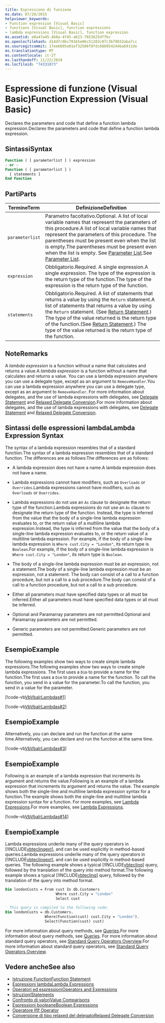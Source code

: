 ```yaml
---
title: Espressione di funzione
ms.date: 07/20/2015
helpviewer_keywords:
- Function expression [Visual Basic]
- functions [Visual Basic], function expressions
- lambda expressions [Visual Basic], function expression
ms.assetid: e8a47a45-4b8a-4f45-a623-7653625dffbc
ms.openlocfilehash: d14d7c9bc701b5e06c51202c07c3b79832aba7cc
ms.sourcegitcommit: 17ee6605e01ef32506f8fdc686954244ba6911de
ms.translationtype: MT
ms.contentlocale: it-IT
ms.lasthandoff: 11/22/2019
ms.locfileid: "74331073"
---
```

# <a name="function-expression-visual-basic"></a><span data-ttu-id="8e920-102">Espressione di funzione (Visual Basic)</span><span class="sxs-lookup"><span data-stu-id="8e920-102">Function Expression (Visual Basic)</span></span>
<span data-ttu-id="8e920-103">Declares the parameters and code that define a function lambda expression.</span><span class="sxs-lookup"><span data-stu-id="8e920-103">Declares the parameters and code that define a function lambda expression.</span></span>  
  
## <a name="syntax"></a><span data-ttu-id="8e920-104">Sintassi</span><span class="sxs-lookup"><span data-stu-id="8e920-104">Syntax</span></span>  
  
```vb  
Function ( [ parameterlist ] ) expression  
- or -  
Function ( [ parameterlist ] )  
  [ statements ]  
End Function  
```  
  
## <a name="parts"></a><span data-ttu-id="8e920-105">Parti</span><span class="sxs-lookup"><span data-stu-id="8e920-105">Parts</span></span>  
  
|<span data-ttu-id="8e920-106">Termine</span><span class="sxs-lookup"><span data-stu-id="8e920-106">Term</span></span>|<span data-ttu-id="8e920-107">Definizione</span><span class="sxs-lookup"><span data-stu-id="8e920-107">Definition</span></span>|  
|---|---|  
|`parameterlist`|<span data-ttu-id="8e920-108">Parametro facoltativo.</span><span class="sxs-lookup"><span data-stu-id="8e920-108">Optional.</span></span> <span data-ttu-id="8e920-109">A list of local variable names that represent the parameters of this procedure.</span><span class="sxs-lookup"><span data-stu-id="8e920-109">A list of local variable names that represent the parameters of this procedure.</span></span> <span data-ttu-id="8e920-110">The parentheses must be present even when the list is empty.</span><span class="sxs-lookup"><span data-stu-id="8e920-110">The parentheses must be present even when the list is empty.</span></span> <span data-ttu-id="8e920-111">See [Parameter List](../../../visual-basic/language-reference/statements/parameter-list.md).</span><span class="sxs-lookup"><span data-stu-id="8e920-111">See [Parameter List](../../../visual-basic/language-reference/statements/parameter-list.md).</span></span>|  
|`expression`|<span data-ttu-id="8e920-112">Obbligatorio.</span><span class="sxs-lookup"><span data-stu-id="8e920-112">Required.</span></span> <span data-ttu-id="8e920-113">A single expression.</span><span class="sxs-lookup"><span data-stu-id="8e920-113">A single expression.</span></span> <span data-ttu-id="8e920-114">The type of the expression is the return type of the function.</span><span class="sxs-lookup"><span data-stu-id="8e920-114">The type of the expression is the return type of the function.</span></span>|  
|`statements`|<span data-ttu-id="8e920-115">Obbligatorio.</span><span class="sxs-lookup"><span data-stu-id="8e920-115">Required.</span></span> <span data-ttu-id="8e920-116">A list of statements that returns a value by using the `Return` statement.</span><span class="sxs-lookup"><span data-stu-id="8e920-116">A list of statements that returns a value by using the `Return` statement.</span></span> <span data-ttu-id="8e920-117">(See [Return Statement](../../../visual-basic/language-reference/statements/return-statement.md).) The type of the value returned is the return type of the function.</span><span class="sxs-lookup"><span data-stu-id="8e920-117">(See [Return Statement](../../../visual-basic/language-reference/statements/return-statement.md).) The type of the value returned is the return type of the function.</span></span>|  
  
## <a name="remarks"></a><span data-ttu-id="8e920-118">Note</span><span class="sxs-lookup"><span data-stu-id="8e920-118">Remarks</span></span>  
 <span data-ttu-id="8e920-119">A *lambda expression* is a function without a name that calculates and returns a value.</span><span class="sxs-lookup"><span data-stu-id="8e920-119">A *lambda expression* is a function without a name that calculates and returns a value.</span></span> <span data-ttu-id="8e920-120">You can use a lambda expression anywhere you can use a delegate type, except as an argument to `RemoveHandler`.</span><span class="sxs-lookup"><span data-stu-id="8e920-120">You can use a lambda expression anywhere you can use a delegate type, except as an argument to `RemoveHandler`.</span></span> <span data-ttu-id="8e920-121">For more information about delegates, and the use of lambda expressions with delegates, see [Delegate Statement](../../../visual-basic/language-reference/statements/delegate-statement.md) and [Relaxed Delegate Conversion](../../../visual-basic/programming-guide/language-features/delegates/relaxed-delegate-conversion.md).</span><span class="sxs-lookup"><span data-stu-id="8e920-121">For more information about delegates, and the use of lambda expressions with delegates, see [Delegate Statement](../../../visual-basic/language-reference/statements/delegate-statement.md) and [Relaxed Delegate Conversion](../../../visual-basic/programming-guide/language-features/delegates/relaxed-delegate-conversion.md).</span></span>  
  
## <a name="lambda-expression-syntax"></a><span data-ttu-id="8e920-122">Sintassi delle espressioni lambda</span><span class="sxs-lookup"><span data-stu-id="8e920-122">Lambda Expression Syntax</span></span>  
 <span data-ttu-id="8e920-123">The syntax of a lambda expression resembles that of a standard function.</span><span class="sxs-lookup"><span data-stu-id="8e920-123">The syntax of a lambda expression resembles that of a standard function.</span></span> <span data-ttu-id="8e920-124">The differences are as follows:</span><span class="sxs-lookup"><span data-stu-id="8e920-124">The differences are as follows:</span></span>  
  
- <span data-ttu-id="8e920-125">A lambda expression does not have a name.</span><span class="sxs-lookup"><span data-stu-id="8e920-125">A lambda expression does not have a name.</span></span>  
  
- <span data-ttu-id="8e920-126">Lambda expressions cannot have modifiers, such as `Overloads` or `Overrides`.</span><span class="sxs-lookup"><span data-stu-id="8e920-126">Lambda expressions cannot have modifiers, such as `Overloads` or `Overrides`.</span></span>  
  
- <span data-ttu-id="8e920-127">Lambda expressions do not use an `As` clause to designate the return type of the function.</span><span class="sxs-lookup"><span data-stu-id="8e920-127">Lambda expressions do not use an `As` clause to designate the return type of the function.</span></span> <span data-ttu-id="8e920-128">Instead, the type is inferred from the value that the body of a single-line lambda expression evaluates to, or the return value of a multiline lambda expression.</span><span class="sxs-lookup"><span data-stu-id="8e920-128">Instead, the type is inferred from the value that the body of a single-line lambda expression evaluates to, or the return value of a multiline lambda expression.</span></span> <span data-ttu-id="8e920-129">For example, if the body of a single-line lambda expression is `Where cust.City = "London"`, its return type is `Boolean`.</span><span class="sxs-lookup"><span data-stu-id="8e920-129">For example, if the body of a single-line lambda expression is `Where cust.City = "London"`, its return type is `Boolean`.</span></span>  
  
- <span data-ttu-id="8e920-130">The body of a single-line lambda expression must be an expression, not a statement.</span><span class="sxs-lookup"><span data-stu-id="8e920-130">The body of a single-line lambda expression must be an expression, not a statement.</span></span> <span data-ttu-id="8e920-131">The body can consist of a call to a function procedure, but not a call to a sub procedure.</span><span class="sxs-lookup"><span data-stu-id="8e920-131">The body can consist of a call to a function procedure, but not a call to a sub procedure.</span></span>  
  
- <span data-ttu-id="8e920-132">Either all parameters must have specified data types or all must be inferred.</span><span class="sxs-lookup"><span data-stu-id="8e920-132">Either all parameters must have specified data types or all must be inferred.</span></span>  
  
- <span data-ttu-id="8e920-133">Optional and Paramarray parameters are not permitted.</span><span class="sxs-lookup"><span data-stu-id="8e920-133">Optional and Paramarray parameters are not permitted.</span></span>  
  
- <span data-ttu-id="8e920-134">Generic parameters are not permitted.</span><span class="sxs-lookup"><span data-stu-id="8e920-134">Generic parameters are not permitted.</span></span>  
  
## <a name="example"></a><span data-ttu-id="8e920-135">Esempio</span><span class="sxs-lookup"><span data-stu-id="8e920-135">Example</span></span>  
 <span data-ttu-id="8e920-136">The following examples show two ways to create simple lambda expressions.</span><span class="sxs-lookup"><span data-stu-id="8e920-136">The following examples show two ways to create simple lambda expressions.</span></span> <span data-ttu-id="8e920-137">The first uses a `Dim` to provide a name for the function.</span><span class="sxs-lookup"><span data-stu-id="8e920-137">The first uses a `Dim` to provide a name for the function.</span></span> <span data-ttu-id="8e920-138">To call the function, you send in a value for the parameter.</span><span class="sxs-lookup"><span data-stu-id="8e920-138">To call the function, you send in a value for the parameter.</span></span>  
  
 [!code-vb[VbVbalrLambdas#1](~/samples/snippets/visualbasic/VS_Snippets_VBCSharp/VbVbalrLambdas/VB/Class1.vb#1)]  
  
 [!code-vb[VbVbalrLambdas#2](~/samples/snippets/visualbasic/VS_Snippets_VBCSharp/VbVbalrLambdas/VB/Class1.vb#2)]  
  
## <a name="example"></a><span data-ttu-id="8e920-139">Esempio</span><span class="sxs-lookup"><span data-stu-id="8e920-139">Example</span></span>  
 <span data-ttu-id="8e920-140">Alternatively, you can declare and run the function at the same time.</span><span class="sxs-lookup"><span data-stu-id="8e920-140">Alternatively, you can declare and run the function at the same time.</span></span>  
  
 [!code-vb[VbVbalrLambdas#3](~/samples/snippets/visualbasic/VS_Snippets_VBCSharp/VbVbalrLambdas/VB/Class1.vb#3)]  
  
## <a name="example"></a><span data-ttu-id="8e920-141">Esempio</span><span class="sxs-lookup"><span data-stu-id="8e920-141">Example</span></span>  
 <span data-ttu-id="8e920-142">Following is an example of a lambda expression that increments its argument and returns the value.</span><span class="sxs-lookup"><span data-stu-id="8e920-142">Following is an example of a lambda expression that increments its argument and returns the value.</span></span> <span data-ttu-id="8e920-143">The example shows both the single-line and multiline lambda expression syntax for a function.</span><span class="sxs-lookup"><span data-stu-id="8e920-143">The example shows both the single-line and multiline lambda expression syntax for a function.</span></span> <span data-ttu-id="8e920-144">For more examples, see [Lambda Expressions](../../../visual-basic/programming-guide/language-features/procedures/lambda-expressions.md).</span><span class="sxs-lookup"><span data-stu-id="8e920-144">For more examples, see [Lambda Expressions](../../../visual-basic/programming-guide/language-features/procedures/lambda-expressions.md).</span></span>  
  
 [!code-vb[VbVbalrLambdas#14](~/samples/snippets/visualbasic/VS_Snippets_VBCSharp/VbVbalrLambdas/VB/Class1.vb#14)]  
  
## <a name="example"></a><span data-ttu-id="8e920-145">Esempio</span><span class="sxs-lookup"><span data-stu-id="8e920-145">Example</span></span>  
 <span data-ttu-id="8e920-146">Lambda expressions underlie many of the query operators in [!INCLUDE[vbteclinqext](~/includes/vbteclinqext-md.md)], and can be used explicitly in method-based queries.</span><span class="sxs-lookup"><span data-stu-id="8e920-146">Lambda expressions underlie many of the query operators in [!INCLUDE[vbteclinqext](~/includes/vbteclinqext-md.md)], and can be used explicitly in method-based queries.</span></span> <span data-ttu-id="8e920-147">The following example shows a typical [!INCLUDE[vbteclinq](~/includes/vbteclinq-md.md)] query, followed by the translation of the query into method format.</span><span class="sxs-lookup"><span data-stu-id="8e920-147">The following example shows a typical [!INCLUDE[vbteclinq](~/includes/vbteclinq-md.md)] query, followed by the translation of the query into method format.</span></span>  
  
```vb  
Dim londonCusts = From cust In db.Customers  
                       Where cust.City = "London"  
                       Select cust  
  
' This query is compiled to the following code:  
Dim londonCusts = db.Customers.  
                  Where(Function(cust) cust.City = "London").  
                  Select(Function(cust) cust)  
```  
  
 <span data-ttu-id="8e920-148">For more information about query methods, see [Queries](../../../visual-basic/language-reference/queries/index.md).</span><span class="sxs-lookup"><span data-stu-id="8e920-148">For more information about query methods, see [Queries](../../../visual-basic/language-reference/queries/index.md).</span></span> <span data-ttu-id="8e920-149">For more information about standard query operators, see [Standard Query Operators Overview](../../programming-guide/concepts/linq/standard-query-operators-overview.md).</span><span class="sxs-lookup"><span data-stu-id="8e920-149">For more information about standard query operators, see [Standard Query Operators Overview](../../programming-guide/concepts/linq/standard-query-operators-overview.md).</span></span>  
  
## <a name="see-also"></a><span data-ttu-id="8e920-150">Vedere anche</span><span class="sxs-lookup"><span data-stu-id="8e920-150">See also</span></span>

- [<span data-ttu-id="8e920-151">Istruzione Function</span><span class="sxs-lookup"><span data-stu-id="8e920-151">Function Statement</span></span>](../../../visual-basic/language-reference/statements/function-statement.md)
- [<span data-ttu-id="8e920-152">Espressioni lambda</span><span class="sxs-lookup"><span data-stu-id="8e920-152">Lambda Expressions</span></span>](../../../visual-basic/programming-guide/language-features/procedures/lambda-expressions.md)
- [<span data-ttu-id="8e920-153">Operatori ed espressioni</span><span class="sxs-lookup"><span data-stu-id="8e920-153">Operators and Expressions</span></span>](../../../visual-basic/programming-guide/language-features/operators-and-expressions/index.md)
- [<span data-ttu-id="8e920-154">Istruzioni</span><span class="sxs-lookup"><span data-stu-id="8e920-154">Statements</span></span>](../../../visual-basic/programming-guide/language-features/statements.md)
- [<span data-ttu-id="8e920-155">Confronto di valori</span><span class="sxs-lookup"><span data-stu-id="8e920-155">Value Comparisons</span></span>](../../../visual-basic/programming-guide/language-features/operators-and-expressions/value-comparisons.md)
- [<span data-ttu-id="8e920-156">Espressioni booleane</span><span class="sxs-lookup"><span data-stu-id="8e920-156">Boolean Expressions</span></span>](../../../visual-basic/programming-guide/language-features/operators-and-expressions/boolean-expressions.md)
- [<span data-ttu-id="8e920-157">Operatore If</span><span class="sxs-lookup"><span data-stu-id="8e920-157">If Operator</span></span>](../../../visual-basic/language-reference/operators/if-operator.md)
- [<span data-ttu-id="8e920-158">Conversione di tipo relaxed del delegato</span><span class="sxs-lookup"><span data-stu-id="8e920-158">Relaxed Delegate Conversion</span></span>](../../../visual-basic/programming-guide/language-features/delegates/relaxed-delegate-conversion.md)
